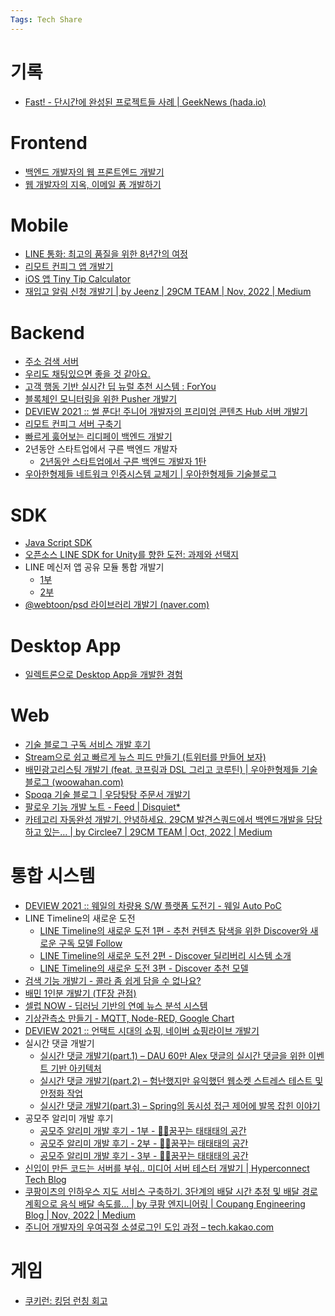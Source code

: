 ```yaml
---
Tags: Tech Share
---
```

# 기록

- [Fast! - 단시간에 완성된 프로젝트들 사례 | GeekNews (hada.io)](https://news.hada.io/topic?id=9756&utm_source=slack&utm_medium=bot&utm_campaign=TDJ651VS4)

# Frontend

- [백엔드 개발자의 웹 프론트엔드 개발기](https://woowabros.github.io/experience/2020/06/23/backend-dev-webview.html)
- [웹 개발자의 지옥, 이메일 폼 개발하기](https://vallista.kr/2019/12/27/%EC%9B%B9-%EA%B0%9C%EB%B0%9C%EC%9E%90%EC%9D%98-%EC%A7%80%EC%98%A5-%EC%9D%B4%EB%A9%94%EC%9D%BC-%ED%8F%BC-%EA%B0%9C%EB%B0%9C%ED%95%98%EA%B8%B0/index.html?utm_source=gaerae.com&utm_campaign=%EA%B0%9C%EB%B0%9C%EC%9E%90%EC%8A%A4%EB%9F%BD%EB%8B%A4&utm_medium=social)

# Mobile

- [LINE 통화: 최고의 품질을 위한 8년간의 여정](https://engineering.linecorp.com/ko/blog/line-call-quality-assurance/)
- [리모트 컨피그 앱 개발기](http://woowabros.github.io/experience/2019/03/25/remote_config_client.html)
- [iOS 앱 Tiny Tip Calculator](http://blog.weirdx.io/post/60510)
- [재입고 알림 신청 개발기 | by Jeenz | 29CM TEAM | Nov, 2022 | Medium](https://medium.com/29cm/%EC%9E%AC%EC%9E%85%EA%B3%A0-%EC%95%8C%EB%A6%BC-%EC%8B%A0%EC%B2%AD-%EA%B0%9C%EB%B0%9C%EA%B8%B0-6b6a08902d6f)

# Backend

- [주소 검색 서버](http://woowabros.github.io/experience/2018/05/26/woowahan-juso.html)
- [우리도 채팅있으면 좋을 것 같아요.](https://woowabros.github.io/experience/2020/06/19/chat-app.html)
- [고객 행동 기반 실시간 딥 뉴럴 추천 시스템 : ForYou](https://tmondev.blog.me/221556403495)
- [블록체인 모니터링을 위한 Pusher 개발기](https://sungjk.github.io/2019/01/26/pusher.html)
- [DEVIEW 2021 :: 썰 푼다! 주니어 개발자의 프리미엄 콘텐츠 Hub 서버 개발기](https://deview.kr/2021/sessions/501)
- [리모트 컨피그 서버 구축기](http://woowabros.github.io/tools/2019/02/18/remote-config-server.html)
- [빠르게 훓어보는 리디페이 백엔드 개발기](https://speakerdeck.com/ridi/bbareuge-hulteoboneun-ridipei-baegendeu-gaebalgi)
- 2년동안 스타트업에서 구른 백엔드 개발자
    - [2년동안 스타트업에서 구른 백엔드 개발자 1탄](https://velog.io/@kei88/2%EB%85%84%EB%8F%99%EC%95%88-%EC%8A%A4%ED%83%80%ED%8A%B8%EC%97%85%EC%97%90%EC%84%9C-%EA%B5%AC%EB%A5%B8-%EB%B0%B1%EC%97%94%EB%93%9C-%EA%B0%9C%EB%B0%9C%EC%9E%90-1%ED%83%84)
- [우아한형제들 네트워크 인증시스템 교체기 | 우아한형제들 기술블로그](https://techblog.woowahan.com/9694/)

# SDK

- [Java Script SDK](https://d2.naver.com/helloworld/2351859)
- [오픈소스 LINE SDK for Unity를 향한 도전: 과제와 선택지](https://engineering.linecorp.com/ko/blog/wrapping-a-native-sdk-for-unity/)
- LINE 메신저 앱 공유 모듈 통합 개발기
    - [1부](https://engineering.linecorp.com/ko/blog/line-app-share-module-development-story-1/)
    - [2부](https://engineering.linecorp.com/ko/blog/line-app-share-module-development-story-2/)
- [@webtoon/psd 라이브러리 개발기 (naver.com)](https://d2.naver.com/helloworld/6631477)

# Desktop App

- [일렉트론으로 Desktop App을 개발한 경험](https://blog.outsider.ne.kr/1422)

# Web

- [기술 블로그 구독 서비스 개발 후기](https://taetaetae.github.io/2019/02/17/daily-dev-blog-3/)
- [Stream으로 쉽고 빠르게 뉴스 피드 만들기 (트위터를 만들어 보자)](https://medium.com/@khwsc1/stream%EC%9C%BC%EB%A1%9C-%EC%89%BD%EA%B3%A0-%EB%B9%A0%EB%A5%B4%EA%B2%8C-%EB%89%B4%EC%8A%A4%ED%94%BC%EB%93%9C-%EB%A7%8C%EB%93%A4%EA%B8%B0-%ED%8A%B8%EC%9C%84%ED%84%B0%EB%A5%BC-%EB%A7%8C%EB%93%A4%EC%96%B4-%EB%B3%B4%EC%9E%90-39ba19d6b886)
- [배민광고리스팅 개발기 (feat. 코프링과 DSL 그리고 코루틴) | 우아한형제들 기술블로그 (woowahan.com)](https://techblog.woowahan.com/7349/?utm_source=gaerae.com&utm_campaign=%EA%B0%9C%EB%B0%9C%EC%9E%90%EC%8A%A4%EB%9F%BD%EB%8B%A4&utm_medium=social)
- [Spoqa 기술 블로그 | 우당탕탕 주문서 개발기](https://spoqa.github.io/2022/07/08/order-sheet-development-story.html)
- [팔로우 기능 개발 노트 - Feed | Disquiet*](https://disquiet.io/@jeong7331/makerlog/1503?utm_source=gaerae.com&utm_campaign=%EA%B0%9C%EB%B0%9C%EC%9E%90%EC%8A%A4%EB%9F%BD%EB%8B%A4&utm_medium=social)
- [카테고리 자동완성 개발기. 안녕하세요. 29CM 발견스쿼드에서 백엔드개발을 담당하고 있는… | by Circlee7 | 29CM TEAM | Oct, 2022 | Medium](https://medium.com/29cm/%EC%B9%B4%ED%85%8C%EA%B3%A0%EB%A6%AC-%EC%9E%90%EB%8F%99%EC%99%84%EC%84%B1-%EA%B0%9C%EB%B0%9C%EA%B8%B0-93069d5835c4)

# 통합 시스템

- [DEVIEW 2021 :: 웨일의 차량용 S/W 플랫폼 도전기 - 웨일 Auto PoC](https://deview.kr/2021/sessions/446)
- LINE Timeline의 새로운 도전
    - [LINE Timeline의 새로운 도전 1편 - 추천 컨텐츠 탐색을 위한 Discover와 새로운 구독 모델 Follow](https://engineering.linecorp.com/ko/blog/a-new-challenge-for-line-timeline-1/)
    - [LINE Timeline의 새로운 도전 2편 - Discover 딜리버리 시스템 소개](https://engineering.linecorp.com/ko/blog/line-timeline-discover-delivery-system/)
    - [LINE Timeline의 새로운 도전 3편 - Discover 추천 모델](https://engineering.linecorp.com/ko/blog/line-timeline-discover-ml-recommendation/)
- [검색 기능 개발기 - 콜라 좀 쉽게 담을 수 없나요?](http://woowabros.github.io/experience/2019/02/25/android-improve_shop-menu-explore_1.html)
- [배민 1인분 개발기 (TF장 관점)](http://minieetea.com/2019/09/archives/5695)
- [셀럽 NOW - 딥러닝 기반의 연예 뉴스 분석 시스템](https://zuminternet.github.io/IMAGE-SEARCH/)
- [기상관측소 만들기 - MQTT, Node-RED, Google Chart](https://daddynkidsmakers.blogspot.com/2020/02/mqtt-node-red-google-chart.html)
- [DEVIEW 2021 :: 언택트 시대의 쇼핑, 네이버 쇼핑라이브 개발기](https://deview.kr/2021/sessions/442)
- 실시간 댓글 개발기
    - [실시간 댓글 개발기(part.1) – DAU 60만 Alex 댓글의 실시간 댓글을 위한 이벤트 기반 아키텍처](https://tech.kakao.com/2020/06/08/websocket-part1/)
    - [실시간 댓글 개발기(part.2) – 험난했지만 유익했던 웹소켓 스트레스 테스트 및 안정화 작업](https://tech.kakao.com/2020/06/15/websocket-part2/)
    - [실시간 댓글 개발기(part.3) – Spring의 동시성 접근 제어에 발목 잡힌 이야기](https://tech.kakao.com/2020/06/22/websocket-part3/)
- 공모주 알리미 개발 후기
    - [공모주 알리미 개발 후기 - 1부 - 👨‍💻꿈꾸는 태태태의 공간](https://taetaetae.github.io/posts/public-offering-notice-1/)
    - [공모주 알리미 개발 후기 - 2부 - 👨‍💻꿈꾸는 태태태의 공간](https://taetaetae.github.io/posts/public-offering-notice-2/)
    - [공모주 알리미 개발 후기 - 3부 - 👨‍💻꿈꾸는 태태태의 공간](https://taetaetae.github.io/posts/public-offering-notice-3/)
- [신입이 만든 코드는 서버를 부숴.. 미디어 서버 테스터 개발기 | Hyperconnect Tech Blog](https://hyperconnect.github.io/2022/03/04/media-server-tester.html)
- [쿠팡이츠의 인하우스 지도 서비스 구축하기. 3단계의 배달 시간 추정 및 배달 경로 계획으로 음식 배달 속도를… | by 쿠팡 엔지니어링 | Coupang Engineering Blog | Nov, 2022 | Medium](https://medium.com/coupang-engineering/%EC%BF%A0%ED%8C%A1%EC%9D%B4%EC%B8%A0%EC%9D%98-%EC%9D%B8%ED%95%98%EC%9A%B0%EC%8A%A4-%EC%A7%80%EB%8F%84-%EC%84%9C%EB%B9%84%EC%8A%A4-%EA%B5%AC%EC%B6%95%ED%95%98%EA%B8%B0-ca1f356db484)
- [주니어 개발자의 우여곡절 소셜로그인 도입 과정 – tech.kakao.com](https://tech.kakao.com/2023/01/19/social-login/)

# 게임

- [쿠키런: 킹덤 런칭 회고](https://tech.devsisters.com/posts/cookierun-kingdom-launch-revisited/)